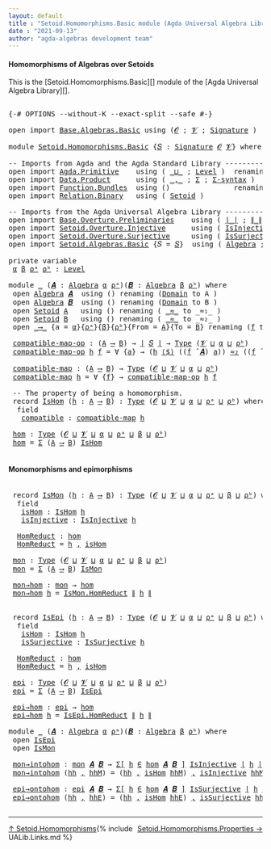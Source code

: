 ```yaml
---
layout: default
title : "Setoid.Homomorphisms.Basic module (Agda Universal Algebra Library)"
date : "2021-09-13"
author: "agda-algebras development team"
---
```


#### <a id="homomorphisms-of-algebras-over-setoids">Homomorphisms of Algebras over Setoids</a>

This is the [Setoid.Homomorphisms.Basic][] module of the [Agda Universal Algebra Library][].

<pre class="Agda">

<a id="368" class="Symbol">{-#</a> <a id="372" class="Keyword">OPTIONS</a> <a id="380" class="Pragma">--without-K</a> <a id="392" class="Pragma">--exact-split</a> <a id="406" class="Pragma">--safe</a> <a id="413" class="Symbol">#-}</a>

<a id="418" class="Keyword">open</a> <a id="423" class="Keyword">import</a> <a id="430" href="Base.Algebras.Basic.html" class="Module">Base.Algebras.Basic</a> <a id="450" class="Keyword">using</a> <a id="456" class="Symbol">(</a><a id="457" href="Base.Algebras.Basic.html#1162" class="Generalizable">𝓞</a> <a id="459" class="Symbol">;</a> <a id="461" href="Base.Algebras.Basic.html#1164" class="Generalizable">𝓥</a> <a id="463" class="Symbol">;</a> <a id="465" href="Base.Algebras.Basic.html#3890" class="Function">Signature</a> <a id="475" class="Symbol">)</a>

<a id="478" class="Keyword">module</a> <a id="485" href="Setoid.Homomorphisms.Basic.html" class="Module">Setoid.Homomorphisms.Basic</a> <a id="512" class="Symbol">{</a><a id="513" href="Setoid.Homomorphisms.Basic.html#513" class="Bound">𝑆</a> <a id="515" class="Symbol">:</a> <a id="517" href="Base.Algebras.Basic.html#3890" class="Function">Signature</a> <a id="527" href="Base.Algebras.Basic.html#1162" class="Generalizable">𝓞</a> <a id="529" href="Base.Algebras.Basic.html#1164" class="Generalizable">𝓥</a><a id="530" class="Symbol">}</a> <a id="532" class="Keyword">where</a>

<a id="539" class="Comment">-- Imports from Agda and the Agda Standard Library ------------------------------</a>
<a id="621" class="Keyword">open</a> <a id="626" class="Keyword">import</a> <a id="633" href="Agda.Primitive.html" class="Module">Agda.Primitive</a>    <a id="651" class="Keyword">using</a> <a id="657" class="Symbol">(</a> <a id="659" href="Agda.Primitive.html#810" class="Primitive Operator">_⊔_</a> <a id="663" class="Symbol">;</a> <a id="665" href="Agda.Primitive.html#597" class="Postulate">Level</a> <a id="671" class="Symbol">)</a>  <a id="674" class="Keyword">renaming</a> <a id="683" class="Symbol">(</a> <a id="685" href="Agda.Primitive.html#326" class="Primitive">Set</a> <a id="689" class="Symbol">to</a> <a id="692" class="Primitive">Type</a> <a id="697" class="Symbol">)</a>
<a id="699" class="Keyword">open</a> <a id="704" class="Keyword">import</a> <a id="711" href="Data.Product.html" class="Module">Data.Product</a>      <a id="729" class="Keyword">using</a> <a id="735" class="Symbol">(</a> <a id="737" href="Agda.Builtin.Sigma.html#236" class="InductiveConstructor Operator">_,_</a> <a id="741" class="Symbol">;</a> <a id="743" href="Agda.Builtin.Sigma.html#166" class="Record">Σ</a> <a id="745" class="Symbol">;</a> <a id="747" href="Data.Product.html#916" class="Function">Σ-syntax</a> <a id="756" class="Symbol">)</a>
<a id="758" class="Keyword">open</a> <a id="763" class="Keyword">import</a> <a id="770" href="Function.Bundles.html" class="Module">Function.Bundles</a>  <a id="788" class="Keyword">using</a> <a id="794" class="Symbol">()</a>               <a id="811" class="Keyword">renaming</a> <a id="820" class="Symbol">(</a> <a id="822" href="Function.Bundles.html#1868" class="Record">Func</a> <a id="827" class="Symbol">to</a> <a id="830" class="Record">_⟶_</a> <a id="834" class="Symbol">)</a>
<a id="836" class="Keyword">open</a> <a id="841" class="Keyword">import</a> <a id="848" href="Relation.Binary.html" class="Module">Relation.Binary</a>   <a id="866" class="Keyword">using</a> <a id="872" class="Symbol">(</a> <a id="874" href="Relation.Binary.Bundles.html#1009" class="Record">Setoid</a> <a id="881" class="Symbol">)</a>

<a id="884" class="Comment">-- Imports from the Agda Universal Algebra Library ---------------------------</a>
<a id="963" class="Keyword">open</a> <a id="968" class="Keyword">import</a> <a id="975" href="Base.Overture.Preliminaries.html" class="Module">Base.Overture.Preliminaries</a>    <a id="1006" class="Keyword">using</a> <a id="1012" class="Symbol">(</a> <a id="1014" href="Base.Overture.Preliminaries.html#4402" class="Function Operator">∣_∣</a> <a id="1018" class="Symbol">;</a> <a id="1020" href="Base.Overture.Preliminaries.html#4440" class="Function Operator">∥_∥</a> <a id="1024" class="Symbol">)</a>
<a id="1026" class="Keyword">open</a> <a id="1031" class="Keyword">import</a> <a id="1038" href="Setoid.Overture.Injective.html" class="Module">Setoid.Overture.Injective</a>      <a id="1069" class="Keyword">using</a> <a id="1075" class="Symbol">(</a> <a id="1077" href="Setoid.Overture.Injective.html#2190" class="Function">IsInjective</a> <a id="1089" class="Symbol">)</a>
<a id="1091" class="Keyword">open</a> <a id="1096" class="Keyword">import</a> <a id="1103" href="Setoid.Overture.Surjective.html" class="Module">Setoid.Overture.Surjective</a>     <a id="1134" class="Keyword">using</a> <a id="1140" class="Symbol">(</a> <a id="1142" href="Setoid.Overture.Surjective.html#2049" class="Function">IsSurjective</a> <a id="1155" class="Symbol">)</a>
<a id="1157" class="Keyword">open</a> <a id="1162" class="Keyword">import</a> <a id="1169" href="Setoid.Algebras.Basic.html" class="Module">Setoid.Algebras.Basic</a> <a id="1191" class="Symbol">{</a><a id="1192" class="Argument">𝑆</a> <a id="1194" class="Symbol">=</a> <a id="1196" href="Setoid.Homomorphisms.Basic.html#513" class="Bound">𝑆</a><a id="1197" class="Symbol">}</a>  <a id="1200" class="Keyword">using</a> <a id="1206" class="Symbol">(</a> <a id="1208" href="Setoid.Algebras.Basic.html#2890" class="Record">Algebra</a> <a id="1216" class="Symbol">;</a> <a id="1218" href="Setoid.Algebras.Basic.html#4038" class="Function Operator">_̂_</a> <a id="1222" class="Symbol">)</a>

<a id="1225" class="Keyword">private</a> <a id="1233" class="Keyword">variable</a>
 <a id="1243" href="Setoid.Homomorphisms.Basic.html#1243" class="Generalizable">α</a> <a id="1245" href="Setoid.Homomorphisms.Basic.html#1245" class="Generalizable">β</a> <a id="1247" href="Setoid.Homomorphisms.Basic.html#1247" class="Generalizable">ρᵃ</a> <a id="1250" href="Setoid.Homomorphisms.Basic.html#1250" class="Generalizable">ρᵇ</a> <a id="1253" class="Symbol">:</a> <a id="1255" href="Agda.Primitive.html#597" class="Postulate">Level</a>

<a id="1262" class="Keyword">module</a> <a id="1269" href="Setoid.Homomorphisms.Basic.html#1269" class="Module">_</a> <a id="1271" class="Symbol">(</a><a id="1272" href="Setoid.Homomorphisms.Basic.html#1272" class="Bound">𝑨</a> <a id="1274" class="Symbol">:</a> <a id="1276" href="Setoid.Algebras.Basic.html#2890" class="Record">Algebra</a> <a id="1284" href="Setoid.Homomorphisms.Basic.html#1243" class="Generalizable">α</a> <a id="1286" href="Setoid.Homomorphisms.Basic.html#1247" class="Generalizable">ρᵃ</a><a id="1288" class="Symbol">)(</a><a id="1290" href="Setoid.Homomorphisms.Basic.html#1290" class="Bound">𝑩</a> <a id="1292" class="Symbol">:</a> <a id="1294" href="Setoid.Algebras.Basic.html#2890" class="Record">Algebra</a> <a id="1302" href="Setoid.Homomorphisms.Basic.html#1245" class="Generalizable">β</a> <a id="1304" href="Setoid.Homomorphisms.Basic.html#1250" class="Generalizable">ρᵇ</a><a id="1306" class="Symbol">)</a> <a id="1308" class="Keyword">where</a>
 <a id="1315" class="Keyword">open</a> <a id="1320" href="Setoid.Algebras.Basic.html#2890" class="Module">Algebra</a> <a id="1328" href="Setoid.Homomorphisms.Basic.html#1272" class="Bound">𝑨</a>  <a id="1331" class="Keyword">using</a> <a id="1337" class="Symbol">()</a> <a id="1340" class="Keyword">renaming</a> <a id="1349" class="Symbol">(</a><a id="1350" href="Setoid.Algebras.Basic.html#2947" class="Field">Domain</a> <a id="1357" class="Symbol">to</a> <a id="1360" class="Field">A</a> <a id="1362" class="Symbol">)</a>
 <a id="1365" class="Keyword">open</a> <a id="1370" href="Setoid.Algebras.Basic.html#2890" class="Module">Algebra</a> <a id="1378" href="Setoid.Homomorphisms.Basic.html#1290" class="Bound">𝑩</a>  <a id="1381" class="Keyword">using</a> <a id="1387" class="Symbol">()</a> <a id="1390" class="Keyword">renaming</a> <a id="1399" class="Symbol">(</a><a id="1400" href="Setoid.Algebras.Basic.html#2947" class="Field">Domain</a> <a id="1407" class="Symbol">to</a> <a id="1410" class="Field">B</a> <a id="1412" class="Symbol">)</a>
 <a id="1415" class="Keyword">open</a> <a id="1420" href="Relation.Binary.Bundles.html#1009" class="Module">Setoid</a> <a id="1427" href="Setoid.Homomorphisms.Basic.html#1360" class="Function">A</a>   <a id="1431" class="Keyword">using</a> <a id="1437" class="Symbol">()</a> <a id="1440" class="Keyword">renaming</a> <a id="1449" class="Symbol">(</a> <a id="1451" href="Relation.Binary.Bundles.html#1098" class="Field Operator">_≈_</a> <a id="1455" class="Symbol">to</a> <a id="1458" class="Field Operator">_≈₁_</a> <a id="1463" class="Symbol">)</a>
 <a id="1466" class="Keyword">open</a> <a id="1471" href="Relation.Binary.Bundles.html#1009" class="Module">Setoid</a> <a id="1478" href="Setoid.Homomorphisms.Basic.html#1410" class="Field">B</a>   <a id="1482" class="Keyword">using</a> <a id="1488" class="Symbol">()</a> <a id="1491" class="Keyword">renaming</a> <a id="1500" class="Symbol">(</a> <a id="1502" href="Relation.Binary.Bundles.html#1098" class="Field Operator">_≈_</a> <a id="1506" class="Symbol">to</a> <a id="1509" class="Field Operator">_≈₂_</a> <a id="1514" class="Symbol">)</a>
 <a id="1517" class="Keyword">open</a> <a id="1522" href="Setoid.Homomorphisms.Basic.html#830" class="Module">_⟶_</a> <a id="1526" class="Symbol">{</a><a id="1527" class="Argument">a</a> <a id="1529" class="Symbol">=</a> <a id="1531" href="Setoid.Homomorphisms.Basic.html#1284" class="Bound">α</a><a id="1532" class="Symbol">}{</a><a id="1534" href="Setoid.Homomorphisms.Basic.html#1286" class="Bound">ρᵃ</a><a id="1536" class="Symbol">}{</a><a id="1538" href="Setoid.Homomorphisms.Basic.html#1302" class="Bound">β</a><a id="1539" class="Symbol">}{</a><a id="1541" href="Setoid.Homomorphisms.Basic.html#1304" class="Bound">ρᵇ</a><a id="1543" class="Symbol">}{</a><a id="1545" class="Argument">From</a> <a id="1550" class="Symbol">=</a> <a id="1552" href="Setoid.Homomorphisms.Basic.html#1360" class="Function">A</a><a id="1553" class="Symbol">}{</a><a id="1555" class="Argument">To</a> <a id="1558" class="Symbol">=</a> <a id="1560" href="Setoid.Homomorphisms.Basic.html#1410" class="Field">B</a><a id="1561" class="Symbol">}</a> <a id="1563" class="Keyword">renaming</a> <a id="1572" class="Symbol">(</a><a id="1573" href="Function.Bundles.html#1919" class="Field">f</a> <a id="1575" class="Symbol">to</a> <a id="1578" class="Field">_⟨$⟩_</a> <a id="1584" class="Symbol">)</a>

 <a id="1588" href="Setoid.Homomorphisms.Basic.html#1588" class="Function">compatible-map-op</a> <a id="1606" class="Symbol">:</a> <a id="1608" class="Symbol">(</a><a id="1609" href="Setoid.Homomorphisms.Basic.html#1360" class="Function">A</a> <a id="1611" href="Setoid.Homomorphisms.Basic.html#830" class="Record Operator">⟶</a> <a id="1613" href="Setoid.Homomorphisms.Basic.html#1410" class="Field">B</a><a id="1614" class="Symbol">)</a> <a id="1616" class="Symbol">→</a> <a id="1618" href="Base.Overture.Preliminaries.html#4402" class="Function Operator">∣</a> <a id="1620" href="Setoid.Homomorphisms.Basic.html#513" class="Bound">𝑆</a> <a id="1622" href="Base.Overture.Preliminaries.html#4402" class="Function Operator">∣</a> <a id="1624" class="Symbol">→</a> <a id="1626" href="Setoid.Homomorphisms.Basic.html#692" class="Primitive">Type</a> <a id="1631" class="Symbol">(</a><a id="1632" href="Setoid.Homomorphisms.Basic.html#529" class="Bound">𝓥</a> <a id="1634" href="Agda.Primitive.html#810" class="Primitive Operator">⊔</a> <a id="1636" href="Setoid.Homomorphisms.Basic.html#1284" class="Bound">α</a> <a id="1638" href="Agda.Primitive.html#810" class="Primitive Operator">⊔</a> <a id="1640" href="Setoid.Homomorphisms.Basic.html#1304" class="Bound">ρᵇ</a><a id="1642" class="Symbol">)</a>
 <a id="1645" href="Setoid.Homomorphisms.Basic.html#1588" class="Function">compatible-map-op</a> <a id="1663" href="Setoid.Homomorphisms.Basic.html#1663" class="Bound">h</a> <a id="1665" href="Setoid.Homomorphisms.Basic.html#1665" class="Bound">f</a> <a id="1667" class="Symbol">=</a> <a id="1669" class="Symbol">∀</a> <a id="1671" class="Symbol">{</a><a id="1672" href="Setoid.Homomorphisms.Basic.html#1672" class="Bound">a</a><a id="1673" class="Symbol">}</a> <a id="1675" class="Symbol">→</a> <a id="1677" class="Symbol">(</a><a id="1678" href="Setoid.Homomorphisms.Basic.html#1663" class="Bound">h</a> <a id="1680" href="Setoid.Homomorphisms.Basic.html#1578" class="Field Operator">⟨$⟩</a> <a id="1684" class="Symbol">((</a><a id="1686" href="Setoid.Homomorphisms.Basic.html#1665" class="Bound">f</a> <a id="1688" href="Setoid.Algebras.Basic.html#4038" class="Function Operator">̂</a> <a id="1690" href="Setoid.Homomorphisms.Basic.html#1272" class="Bound">𝑨</a><a id="1691" class="Symbol">)</a> <a id="1693" href="Setoid.Homomorphisms.Basic.html#1672" class="Bound">a</a><a id="1694" class="Symbol">))</a> <a id="1697" href="Setoid.Homomorphisms.Basic.html#1509" class="Function Operator">≈₂</a> <a id="1700" class="Symbol">((</a><a id="1702" href="Setoid.Homomorphisms.Basic.html#1665" class="Bound">f</a> <a id="1704" href="Setoid.Algebras.Basic.html#4038" class="Function Operator">̂</a> <a id="1706" href="Setoid.Homomorphisms.Basic.html#1290" class="Bound">𝑩</a><a id="1707" class="Symbol">)</a> <a id="1709" class="Symbol">(λ</a> <a id="1712" href="Setoid.Homomorphisms.Basic.html#1712" class="Bound">x</a> <a id="1714" class="Symbol">→</a> <a id="1716" class="Symbol">(</a><a id="1717" href="Setoid.Homomorphisms.Basic.html#1663" class="Bound">h</a> <a id="1719" href="Setoid.Homomorphisms.Basic.html#1578" class="Field Operator">⟨$⟩</a> <a id="1723" class="Symbol">(</a><a id="1724" href="Setoid.Homomorphisms.Basic.html#1672" class="Bound">a</a> <a id="1726" href="Setoid.Homomorphisms.Basic.html#1712" class="Bound">x</a><a id="1727" class="Symbol">))))</a>

 <a id="1734" href="Setoid.Homomorphisms.Basic.html#1734" class="Function">compatible-map</a> <a id="1749" class="Symbol">:</a> <a id="1751" class="Symbol">(</a><a id="1752" href="Setoid.Homomorphisms.Basic.html#1360" class="Function">A</a> <a id="1754" href="Setoid.Homomorphisms.Basic.html#830" class="Record Operator">⟶</a> <a id="1756" href="Setoid.Homomorphisms.Basic.html#1410" class="Field">B</a><a id="1757" class="Symbol">)</a> <a id="1759" class="Symbol">→</a> <a id="1761" href="Setoid.Homomorphisms.Basic.html#692" class="Primitive">Type</a> <a id="1766" class="Symbol">(</a><a id="1767" href="Setoid.Homomorphisms.Basic.html#527" class="Bound">𝓞</a> <a id="1769" href="Agda.Primitive.html#810" class="Primitive Operator">⊔</a> <a id="1771" href="Setoid.Homomorphisms.Basic.html#529" class="Bound">𝓥</a> <a id="1773" href="Agda.Primitive.html#810" class="Primitive Operator">⊔</a> <a id="1775" href="Setoid.Homomorphisms.Basic.html#1284" class="Bound">α</a> <a id="1777" href="Agda.Primitive.html#810" class="Primitive Operator">⊔</a> <a id="1779" href="Setoid.Homomorphisms.Basic.html#1304" class="Bound">ρᵇ</a><a id="1781" class="Symbol">)</a>
 <a id="1784" href="Setoid.Homomorphisms.Basic.html#1734" class="Function">compatible-map</a> <a id="1799" href="Setoid.Homomorphisms.Basic.html#1799" class="Bound">h</a> <a id="1801" class="Symbol">=</a> <a id="1803" class="Symbol">∀</a> <a id="1805" class="Symbol">{</a><a id="1806" href="Setoid.Homomorphisms.Basic.html#1806" class="Bound">f</a><a id="1807" class="Symbol">}</a> <a id="1809" class="Symbol">→</a> <a id="1811" href="Setoid.Homomorphisms.Basic.html#1588" class="Function">compatible-map-op</a> <a id="1829" href="Setoid.Homomorphisms.Basic.html#1799" class="Bound">h</a> <a id="1831" href="Setoid.Homomorphisms.Basic.html#1806" class="Bound">f</a>

 <a id="1835" class="Comment">-- The property of being a homomorphism.</a>
 <a id="1877" class="Keyword">record</a> <a id="1884" href="Setoid.Homomorphisms.Basic.html#1884" class="Record">IsHom</a> <a id="1890" class="Symbol">(</a><a id="1891" href="Setoid.Homomorphisms.Basic.html#1891" class="Bound">h</a> <a id="1893" class="Symbol">:</a> <a id="1895" href="Setoid.Homomorphisms.Basic.html#1360" class="Function">A</a> <a id="1897" href="Setoid.Homomorphisms.Basic.html#830" class="Record Operator">⟶</a> <a id="1899" href="Setoid.Homomorphisms.Basic.html#1410" class="Field">B</a><a id="1900" class="Symbol">)</a> <a id="1902" class="Symbol">:</a> <a id="1904" href="Setoid.Homomorphisms.Basic.html#692" class="Primitive">Type</a> <a id="1909" class="Symbol">(</a><a id="1910" href="Setoid.Homomorphisms.Basic.html#527" class="Bound">𝓞</a> <a id="1912" href="Agda.Primitive.html#810" class="Primitive Operator">⊔</a> <a id="1914" href="Setoid.Homomorphisms.Basic.html#529" class="Bound">𝓥</a> <a id="1916" href="Agda.Primitive.html#810" class="Primitive Operator">⊔</a> <a id="1918" href="Setoid.Homomorphisms.Basic.html#1284" class="Bound">α</a> <a id="1920" href="Agda.Primitive.html#810" class="Primitive Operator">⊔</a> <a id="1922" href="Setoid.Homomorphisms.Basic.html#1286" class="Bound">ρᵃ</a> <a id="1925" href="Agda.Primitive.html#810" class="Primitive Operator">⊔</a> <a id="1927" href="Setoid.Homomorphisms.Basic.html#1304" class="Bound">ρᵇ</a><a id="1929" class="Symbol">)</a> <a id="1931" class="Keyword">where</a>
  <a id="1939" class="Keyword">field</a>
   <a id="1948" href="Setoid.Homomorphisms.Basic.html#1948" class="Field">compatible</a> <a id="1959" class="Symbol">:</a> <a id="1961" href="Setoid.Homomorphisms.Basic.html#1734" class="Function">compatible-map</a> <a id="1976" href="Setoid.Homomorphisms.Basic.html#1891" class="Bound">h</a>

 <a id="1980" href="Setoid.Homomorphisms.Basic.html#1980" class="Function">hom</a> <a id="1984" class="Symbol">:</a> <a id="1986" href="Setoid.Homomorphisms.Basic.html#692" class="Primitive">Type</a> <a id="1991" class="Symbol">(</a><a id="1992" href="Setoid.Homomorphisms.Basic.html#527" class="Bound">𝓞</a> <a id="1994" href="Agda.Primitive.html#810" class="Primitive Operator">⊔</a> <a id="1996" href="Setoid.Homomorphisms.Basic.html#529" class="Bound">𝓥</a> <a id="1998" href="Agda.Primitive.html#810" class="Primitive Operator">⊔</a> <a id="2000" href="Setoid.Homomorphisms.Basic.html#1284" class="Bound">α</a> <a id="2002" href="Agda.Primitive.html#810" class="Primitive Operator">⊔</a> <a id="2004" href="Setoid.Homomorphisms.Basic.html#1286" class="Bound">ρᵃ</a> <a id="2007" href="Agda.Primitive.html#810" class="Primitive Operator">⊔</a> <a id="2009" href="Setoid.Homomorphisms.Basic.html#1302" class="Bound">β</a> <a id="2011" href="Agda.Primitive.html#810" class="Primitive Operator">⊔</a> <a id="2013" href="Setoid.Homomorphisms.Basic.html#1304" class="Bound">ρᵇ</a><a id="2015" class="Symbol">)</a>
 <a id="2018" href="Setoid.Homomorphisms.Basic.html#1980" class="Function">hom</a> <a id="2022" class="Symbol">=</a> <a id="2024" href="Agda.Builtin.Sigma.html#166" class="Record">Σ</a> <a id="2026" class="Symbol">(</a><a id="2027" href="Setoid.Homomorphisms.Basic.html#1360" class="Function">A</a> <a id="2029" href="Setoid.Homomorphisms.Basic.html#830" class="Record Operator">⟶</a> <a id="2031" href="Setoid.Homomorphisms.Basic.html#1410" class="Field">B</a><a id="2032" class="Symbol">)</a> <a id="2034" href="Setoid.Homomorphisms.Basic.html#1884" class="Record">IsHom</a>

</pre>


#### <a id="monomorphisms-and-epimorphisms">Monomorphisms and epimorphisms</a>

<pre class="Agda">

 <a id="2149" class="Keyword">record</a> <a id="2156" href="Setoid.Homomorphisms.Basic.html#2156" class="Record">IsMon</a> <a id="2162" class="Symbol">(</a><a id="2163" href="Setoid.Homomorphisms.Basic.html#2163" class="Bound">h</a> <a id="2165" class="Symbol">:</a> <a id="2167" href="Setoid.Homomorphisms.Basic.html#1360" class="Function">A</a> <a id="2169" href="Setoid.Homomorphisms.Basic.html#830" class="Record Operator">⟶</a> <a id="2171" href="Setoid.Homomorphisms.Basic.html#1410" class="Field">B</a><a id="2172" class="Symbol">)</a> <a id="2174" class="Symbol">:</a> <a id="2176" href="Setoid.Homomorphisms.Basic.html#692" class="Primitive">Type</a> <a id="2181" class="Symbol">(</a><a id="2182" href="Setoid.Homomorphisms.Basic.html#527" class="Bound">𝓞</a> <a id="2184" href="Agda.Primitive.html#810" class="Primitive Operator">⊔</a> <a id="2186" href="Setoid.Homomorphisms.Basic.html#529" class="Bound">𝓥</a> <a id="2188" href="Agda.Primitive.html#810" class="Primitive Operator">⊔</a> <a id="2190" href="Setoid.Homomorphisms.Basic.html#1284" class="Bound">α</a> <a id="2192" href="Agda.Primitive.html#810" class="Primitive Operator">⊔</a> <a id="2194" href="Setoid.Homomorphisms.Basic.html#1286" class="Bound">ρᵃ</a> <a id="2197" href="Agda.Primitive.html#810" class="Primitive Operator">⊔</a> <a id="2199" href="Setoid.Homomorphisms.Basic.html#1302" class="Bound">β</a> <a id="2201" href="Agda.Primitive.html#810" class="Primitive Operator">⊔</a> <a id="2203" href="Setoid.Homomorphisms.Basic.html#1304" class="Bound">ρᵇ</a><a id="2205" class="Symbol">)</a> <a id="2207" class="Keyword">where</a>
  <a id="2215" class="Keyword">field</a>
   <a id="2224" href="Setoid.Homomorphisms.Basic.html#2224" class="Field">isHom</a> <a id="2230" class="Symbol">:</a> <a id="2232" href="Setoid.Homomorphisms.Basic.html#1884" class="Record">IsHom</a> <a id="2238" href="Setoid.Homomorphisms.Basic.html#2163" class="Bound">h</a>
   <a id="2243" href="Setoid.Homomorphisms.Basic.html#2243" class="Field">isInjective</a> <a id="2255" class="Symbol">:</a> <a id="2257" href="Setoid.Overture.Injective.html#2190" class="Function">IsInjective</a> <a id="2269" href="Setoid.Homomorphisms.Basic.html#2163" class="Bound">h</a>

  <a id="2274" href="Setoid.Homomorphisms.Basic.html#2274" class="Function">HomReduct</a> <a id="2284" class="Symbol">:</a> <a id="2286" href="Setoid.Homomorphisms.Basic.html#1980" class="Function">hom</a>
  <a id="2292" href="Setoid.Homomorphisms.Basic.html#2274" class="Function">HomReduct</a> <a id="2302" class="Symbol">=</a> <a id="2304" href="Setoid.Homomorphisms.Basic.html#2163" class="Bound">h</a> <a id="2306" href="Agda.Builtin.Sigma.html#236" class="InductiveConstructor Operator">,</a> <a id="2308" href="Setoid.Homomorphisms.Basic.html#2224" class="Field">isHom</a>

 <a id="2316" href="Setoid.Homomorphisms.Basic.html#2316" class="Function">mon</a> <a id="2320" class="Symbol">:</a> <a id="2322" href="Setoid.Homomorphisms.Basic.html#692" class="Primitive">Type</a> <a id="2327" class="Symbol">(</a><a id="2328" href="Setoid.Homomorphisms.Basic.html#527" class="Bound">𝓞</a> <a id="2330" href="Agda.Primitive.html#810" class="Primitive Operator">⊔</a> <a id="2332" href="Setoid.Homomorphisms.Basic.html#529" class="Bound">𝓥</a> <a id="2334" href="Agda.Primitive.html#810" class="Primitive Operator">⊔</a> <a id="2336" href="Setoid.Homomorphisms.Basic.html#1284" class="Bound">α</a> <a id="2338" href="Agda.Primitive.html#810" class="Primitive Operator">⊔</a> <a id="2340" href="Setoid.Homomorphisms.Basic.html#1286" class="Bound">ρᵃ</a> <a id="2343" href="Agda.Primitive.html#810" class="Primitive Operator">⊔</a> <a id="2345" href="Setoid.Homomorphisms.Basic.html#1302" class="Bound">β</a> <a id="2347" href="Agda.Primitive.html#810" class="Primitive Operator">⊔</a> <a id="2349" href="Setoid.Homomorphisms.Basic.html#1304" class="Bound">ρᵇ</a><a id="2351" class="Symbol">)</a>
 <a id="2354" href="Setoid.Homomorphisms.Basic.html#2316" class="Function">mon</a> <a id="2358" class="Symbol">=</a> <a id="2360" href="Agda.Builtin.Sigma.html#166" class="Record">Σ</a> <a id="2362" class="Symbol">(</a><a id="2363" href="Setoid.Homomorphisms.Basic.html#1360" class="Function">A</a> <a id="2365" href="Setoid.Homomorphisms.Basic.html#830" class="Record Operator">⟶</a> <a id="2367" href="Setoid.Homomorphisms.Basic.html#1410" class="Field">B</a><a id="2368" class="Symbol">)</a> <a id="2370" href="Setoid.Homomorphisms.Basic.html#2156" class="Record">IsMon</a>

 <a id="2378" href="Setoid.Homomorphisms.Basic.html#2378" class="Function">mon→hom</a> <a id="2386" class="Symbol">:</a> <a id="2388" href="Setoid.Homomorphisms.Basic.html#2316" class="Function">mon</a> <a id="2392" class="Symbol">→</a> <a id="2394" href="Setoid.Homomorphisms.Basic.html#1980" class="Function">hom</a>
 <a id="2399" href="Setoid.Homomorphisms.Basic.html#2378" class="Function">mon→hom</a> <a id="2407" href="Setoid.Homomorphisms.Basic.html#2407" class="Bound">h</a> <a id="2409" class="Symbol">=</a> <a id="2411" href="Setoid.Homomorphisms.Basic.html#2274" class="Function">IsMon.HomReduct</a> <a id="2427" href="Base.Overture.Preliminaries.html#4440" class="Function Operator">∥</a> <a id="2429" href="Setoid.Homomorphisms.Basic.html#2407" class="Bound">h</a> <a id="2431" href="Base.Overture.Preliminaries.html#4440" class="Function Operator">∥</a>


 <a id="2436" class="Keyword">record</a> <a id="2443" href="Setoid.Homomorphisms.Basic.html#2443" class="Record">IsEpi</a> <a id="2449" class="Symbol">(</a><a id="2450" href="Setoid.Homomorphisms.Basic.html#2450" class="Bound">h</a> <a id="2452" class="Symbol">:</a> <a id="2454" href="Setoid.Homomorphisms.Basic.html#1360" class="Function">A</a> <a id="2456" href="Setoid.Homomorphisms.Basic.html#830" class="Record Operator">⟶</a> <a id="2458" href="Setoid.Homomorphisms.Basic.html#1410" class="Field">B</a><a id="2459" class="Symbol">)</a> <a id="2461" class="Symbol">:</a> <a id="2463" href="Setoid.Homomorphisms.Basic.html#692" class="Primitive">Type</a> <a id="2468" class="Symbol">(</a><a id="2469" href="Setoid.Homomorphisms.Basic.html#527" class="Bound">𝓞</a> <a id="2471" href="Agda.Primitive.html#810" class="Primitive Operator">⊔</a> <a id="2473" href="Setoid.Homomorphisms.Basic.html#529" class="Bound">𝓥</a> <a id="2475" href="Agda.Primitive.html#810" class="Primitive Operator">⊔</a> <a id="2477" href="Setoid.Homomorphisms.Basic.html#1284" class="Bound">α</a> <a id="2479" href="Agda.Primitive.html#810" class="Primitive Operator">⊔</a> <a id="2481" href="Setoid.Homomorphisms.Basic.html#1286" class="Bound">ρᵃ</a> <a id="2484" href="Agda.Primitive.html#810" class="Primitive Operator">⊔</a> <a id="2486" href="Setoid.Homomorphisms.Basic.html#1302" class="Bound">β</a> <a id="2488" href="Agda.Primitive.html#810" class="Primitive Operator">⊔</a> <a id="2490" href="Setoid.Homomorphisms.Basic.html#1304" class="Bound">ρᵇ</a><a id="2492" class="Symbol">)</a> <a id="2494" class="Keyword">where</a>
  <a id="2502" class="Keyword">field</a>
   <a id="2511" href="Setoid.Homomorphisms.Basic.html#2511" class="Field">isHom</a> <a id="2517" class="Symbol">:</a> <a id="2519" href="Setoid.Homomorphisms.Basic.html#1884" class="Record">IsHom</a> <a id="2525" href="Setoid.Homomorphisms.Basic.html#2450" class="Bound">h</a>
   <a id="2530" href="Setoid.Homomorphisms.Basic.html#2530" class="Field">isSurjective</a> <a id="2543" class="Symbol">:</a> <a id="2545" href="Setoid.Overture.Surjective.html#2049" class="Function">IsSurjective</a> <a id="2558" href="Setoid.Homomorphisms.Basic.html#2450" class="Bound">h</a>

  <a id="2563" href="Setoid.Homomorphisms.Basic.html#2563" class="Function">HomReduct</a> <a id="2573" class="Symbol">:</a> <a id="2575" href="Setoid.Homomorphisms.Basic.html#1980" class="Function">hom</a>
  <a id="2581" href="Setoid.Homomorphisms.Basic.html#2563" class="Function">HomReduct</a> <a id="2591" class="Symbol">=</a> <a id="2593" href="Setoid.Homomorphisms.Basic.html#2450" class="Bound">h</a> <a id="2595" href="Agda.Builtin.Sigma.html#236" class="InductiveConstructor Operator">,</a> <a id="2597" href="Setoid.Homomorphisms.Basic.html#2511" class="Field">isHom</a>

 <a id="2605" href="Setoid.Homomorphisms.Basic.html#2605" class="Function">epi</a> <a id="2609" class="Symbol">:</a> <a id="2611" href="Setoid.Homomorphisms.Basic.html#692" class="Primitive">Type</a> <a id="2616" class="Symbol">(</a><a id="2617" href="Setoid.Homomorphisms.Basic.html#527" class="Bound">𝓞</a> <a id="2619" href="Agda.Primitive.html#810" class="Primitive Operator">⊔</a> <a id="2621" href="Setoid.Homomorphisms.Basic.html#529" class="Bound">𝓥</a> <a id="2623" href="Agda.Primitive.html#810" class="Primitive Operator">⊔</a> <a id="2625" href="Setoid.Homomorphisms.Basic.html#1284" class="Bound">α</a> <a id="2627" href="Agda.Primitive.html#810" class="Primitive Operator">⊔</a> <a id="2629" href="Setoid.Homomorphisms.Basic.html#1286" class="Bound">ρᵃ</a> <a id="2632" href="Agda.Primitive.html#810" class="Primitive Operator">⊔</a> <a id="2634" href="Setoid.Homomorphisms.Basic.html#1302" class="Bound">β</a> <a id="2636" href="Agda.Primitive.html#810" class="Primitive Operator">⊔</a> <a id="2638" href="Setoid.Homomorphisms.Basic.html#1304" class="Bound">ρᵇ</a><a id="2640" class="Symbol">)</a>
 <a id="2643" href="Setoid.Homomorphisms.Basic.html#2605" class="Function">epi</a> <a id="2647" class="Symbol">=</a> <a id="2649" href="Agda.Builtin.Sigma.html#166" class="Record">Σ</a> <a id="2651" class="Symbol">(</a><a id="2652" href="Setoid.Homomorphisms.Basic.html#1360" class="Function">A</a> <a id="2654" href="Setoid.Homomorphisms.Basic.html#830" class="Record Operator">⟶</a> <a id="2656" href="Setoid.Homomorphisms.Basic.html#1410" class="Field">B</a><a id="2657" class="Symbol">)</a> <a id="2659" href="Setoid.Homomorphisms.Basic.html#2443" class="Record">IsEpi</a>

 <a id="2667" href="Setoid.Homomorphisms.Basic.html#2667" class="Function">epi→hom</a> <a id="2675" class="Symbol">:</a> <a id="2677" href="Setoid.Homomorphisms.Basic.html#2605" class="Function">epi</a> <a id="2681" class="Symbol">→</a> <a id="2683" href="Setoid.Homomorphisms.Basic.html#1980" class="Function">hom</a>
 <a id="2688" href="Setoid.Homomorphisms.Basic.html#2667" class="Function">epi→hom</a> <a id="2696" href="Setoid.Homomorphisms.Basic.html#2696" class="Bound">h</a> <a id="2698" class="Symbol">=</a> <a id="2700" href="Setoid.Homomorphisms.Basic.html#2563" class="Function">IsEpi.HomReduct</a> <a id="2716" href="Base.Overture.Preliminaries.html#4440" class="Function Operator">∥</a> <a id="2718" href="Setoid.Homomorphisms.Basic.html#2696" class="Bound">h</a> <a id="2720" href="Base.Overture.Preliminaries.html#4440" class="Function Operator">∥</a>

<a id="2723" class="Keyword">module</a> <a id="2730" href="Setoid.Homomorphisms.Basic.html#2730" class="Module">_</a> <a id="2732" class="Symbol">(</a><a id="2733" href="Setoid.Homomorphisms.Basic.html#2733" class="Bound">𝑨</a> <a id="2735" class="Symbol">:</a> <a id="2737" href="Setoid.Algebras.Basic.html#2890" class="Record">Algebra</a> <a id="2745" href="Setoid.Homomorphisms.Basic.html#1243" class="Generalizable">α</a> <a id="2747" href="Setoid.Homomorphisms.Basic.html#1247" class="Generalizable">ρᵃ</a><a id="2749" class="Symbol">)(</a><a id="2751" href="Setoid.Homomorphisms.Basic.html#2751" class="Bound">𝑩</a> <a id="2753" class="Symbol">:</a> <a id="2755" href="Setoid.Algebras.Basic.html#2890" class="Record">Algebra</a> <a id="2763" href="Setoid.Homomorphisms.Basic.html#1245" class="Generalizable">β</a> <a id="2765" href="Setoid.Homomorphisms.Basic.html#1250" class="Generalizable">ρᵇ</a><a id="2767" class="Symbol">)</a> <a id="2769" class="Keyword">where</a>
 <a id="2776" class="Keyword">open</a> <a id="2781" href="Setoid.Homomorphisms.Basic.html#2443" class="Module">IsEpi</a>
 <a id="2788" class="Keyword">open</a> <a id="2793" href="Setoid.Homomorphisms.Basic.html#2156" class="Module">IsMon</a>

 <a id="2801" href="Setoid.Homomorphisms.Basic.html#2801" class="Function">mon→intohom</a> <a id="2813" class="Symbol">:</a> <a id="2815" href="Setoid.Homomorphisms.Basic.html#2316" class="Function">mon</a> <a id="2819" href="Setoid.Homomorphisms.Basic.html#2733" class="Bound">𝑨</a> <a id="2821" href="Setoid.Homomorphisms.Basic.html#2751" class="Bound">𝑩</a> <a id="2823" class="Symbol">→</a> <a id="2825" href="Data.Product.html#916" class="Function">Σ[</a> <a id="2828" href="Setoid.Homomorphisms.Basic.html#2828" class="Bound">h</a> <a id="2830" href="Data.Product.html#916" class="Function">∈</a> <a id="2832" href="Setoid.Homomorphisms.Basic.html#1980" class="Function">hom</a> <a id="2836" href="Setoid.Homomorphisms.Basic.html#2733" class="Bound">𝑨</a> <a id="2838" href="Setoid.Homomorphisms.Basic.html#2751" class="Bound">𝑩</a> <a id="2840" href="Data.Product.html#916" class="Function">]</a> <a id="2842" href="Setoid.Overture.Injective.html#2190" class="Function">IsInjective</a> <a id="2854" href="Base.Overture.Preliminaries.html#4402" class="Function Operator">∣</a> <a id="2856" href="Setoid.Homomorphisms.Basic.html#2828" class="Bound">h</a> <a id="2858" href="Base.Overture.Preliminaries.html#4402" class="Function Operator">∣</a>
 <a id="2861" href="Setoid.Homomorphisms.Basic.html#2801" class="Function">mon→intohom</a> <a id="2873" class="Symbol">(</a><a id="2874" href="Setoid.Homomorphisms.Basic.html#2874" class="Bound">hh</a> <a id="2877" href="Agda.Builtin.Sigma.html#236" class="InductiveConstructor Operator">,</a> <a id="2879" href="Setoid.Homomorphisms.Basic.html#2879" class="Bound">hhM</a><a id="2882" class="Symbol">)</a> <a id="2884" class="Symbol">=</a> <a id="2886" class="Symbol">(</a><a id="2887" href="Setoid.Homomorphisms.Basic.html#2874" class="Bound">hh</a> <a id="2890" href="Agda.Builtin.Sigma.html#236" class="InductiveConstructor Operator">,</a> <a id="2892" href="Setoid.Homomorphisms.Basic.html#2224" class="Field">isHom</a> <a id="2898" href="Setoid.Homomorphisms.Basic.html#2879" class="Bound">hhM</a><a id="2901" class="Symbol">)</a> <a id="2903" href="Agda.Builtin.Sigma.html#236" class="InductiveConstructor Operator">,</a> <a id="2905" href="Setoid.Homomorphisms.Basic.html#2243" class="Field">isInjective</a> <a id="2917" href="Setoid.Homomorphisms.Basic.html#2879" class="Bound">hhM</a>

 <a id="2923" href="Setoid.Homomorphisms.Basic.html#2923" class="Function">epi→ontohom</a> <a id="2935" class="Symbol">:</a> <a id="2937" href="Setoid.Homomorphisms.Basic.html#2605" class="Function">epi</a> <a id="2941" href="Setoid.Homomorphisms.Basic.html#2733" class="Bound">𝑨</a> <a id="2943" href="Setoid.Homomorphisms.Basic.html#2751" class="Bound">𝑩</a> <a id="2945" class="Symbol">→</a> <a id="2947" href="Data.Product.html#916" class="Function">Σ[</a> <a id="2950" href="Setoid.Homomorphisms.Basic.html#2950" class="Bound">h</a> <a id="2952" href="Data.Product.html#916" class="Function">∈</a> <a id="2954" href="Setoid.Homomorphisms.Basic.html#1980" class="Function">hom</a> <a id="2958" href="Setoid.Homomorphisms.Basic.html#2733" class="Bound">𝑨</a> <a id="2960" href="Setoid.Homomorphisms.Basic.html#2751" class="Bound">𝑩</a> <a id="2962" href="Data.Product.html#916" class="Function">]</a> <a id="2964" href="Setoid.Overture.Surjective.html#2049" class="Function">IsSurjective</a> <a id="2977" href="Base.Overture.Preliminaries.html#4402" class="Function Operator">∣</a> <a id="2979" href="Setoid.Homomorphisms.Basic.html#2950" class="Bound">h</a> <a id="2981" href="Base.Overture.Preliminaries.html#4402" class="Function Operator">∣</a>
 <a id="2984" href="Setoid.Homomorphisms.Basic.html#2923" class="Function">epi→ontohom</a> <a id="2996" class="Symbol">(</a><a id="2997" href="Setoid.Homomorphisms.Basic.html#2997" class="Bound">hh</a> <a id="3000" href="Agda.Builtin.Sigma.html#236" class="InductiveConstructor Operator">,</a> <a id="3002" href="Setoid.Homomorphisms.Basic.html#3002" class="Bound">hhE</a><a id="3005" class="Symbol">)</a> <a id="3007" class="Symbol">=</a> <a id="3009" class="Symbol">(</a><a id="3010" href="Setoid.Homomorphisms.Basic.html#2997" class="Bound">hh</a> <a id="3013" href="Agda.Builtin.Sigma.html#236" class="InductiveConstructor Operator">,</a> <a id="3015" href="Setoid.Homomorphisms.Basic.html#2511" class="Field">isHom</a> <a id="3021" href="Setoid.Homomorphisms.Basic.html#3002" class="Bound">hhE</a><a id="3024" class="Symbol">)</a> <a id="3026" href="Agda.Builtin.Sigma.html#236" class="InductiveConstructor Operator">,</a> <a id="3028" href="Setoid.Homomorphisms.Basic.html#2530" class="Field">isSurjective</a> <a id="3041" href="Setoid.Homomorphisms.Basic.html#3002" class="Bound">hhE</a>

</pre>

--------------------------------

<span style="float:left;">[↑ Setoid.Homomorphisms](Setoid.Homomorphisms.html)</span>
<span style="float:right;">[Setoid.Homomorphisms.Properties →](Setoid.Homomorphisms.Properties.html)</span>

{% include UALib.Links.md %}



